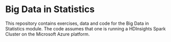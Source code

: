 # Big Data in Statistics

This repository contains exercises, data and code for the Big Data in Statistics module. The code assumes that one is running a HDInsights Spark Cluster on the Microsoft Azure platform.

